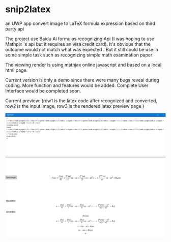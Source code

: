 # snip2latex
 an UWP app convert image to LaTeX formula expression based on third party api

The project use Baidu Ai formulas recognizing Api (I was hoping to use Mathpix 's api but it requires an visa credit card). It's obvious that the outcome would not match what was expected . But it still could be use in some simple task such as recognizing simple math examination paper

The viewing render is using mathjax online javascript and based on a local html page. 

Current version is only a demo since there were many bugs reveal during coding. More function and features would be added. Complete User Interface would be completed soon.

Current preview: (row1 is the latex code after recognized and converted, row2 is the input image, row3 is the rendered latex preview page )

![](project_info/v0.1.png)